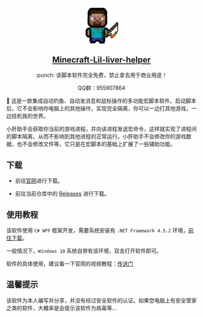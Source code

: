 <h2 align="center">
    <p><img src="./images/logo.png" width="100" alt="logo"></p>
    <a  target="_blank" href="http://wengx.cn">Minecraft-Lil-liver-helper</a>
</h2>

<p align="center">
    :punch: 该脚本软件完全免费，禁止拿去用于商业用途！
</p>

<p align="center">
    QQ群：955907864
</p>

:book: 这是一款集成自动钓鱼、自动发消息和鼠标操作的多功能宏脚本软件。启动脚本后，它不会影响你电脑上的其他操作，实现完全隔离，你可以一边打其他游戏，一边挂机我的世界。

小肝助手会获取你当前的游戏进程，并向该进程发送宏命令，这样就实现了进程间的脚本隔离，从而不影响到其他进程的正常运行。小肝助手不会修改你的游戏数据，也不会修改文件等，它只是在宏脚本的基础上扩展了一些辅助功能。

## 下载

- 前往[官网](http://wengx.cn)进行下载。
 
- 前往当前仓库中的 [Releases](https://github.com/wengx-unx/Minecraft-Lil-liver-helper/releases) 进行下载。
 
## 使用教程

该软件使用 `C# WPF` 框架开发，需要系统安装有 `.NET Framework 4.5.2` 环境，[前往下载](https://www.microsoft.com/zh-cn/download/details.aspx?id=42642)。

一般情况下，`Windows 10` 系统自带有该环境，双击打开软件即可。

软件的具体使用，建议看一下官网的视频教程：[传送门](http://wengx.cn/#/lil-liver-helper)
 
## 温馨提示

该软件为本人编写并分享，并没有经过安全软件的认证。如果您电脑上有安全管家之类的软件，大概率是会提示该软件为病毒等...

